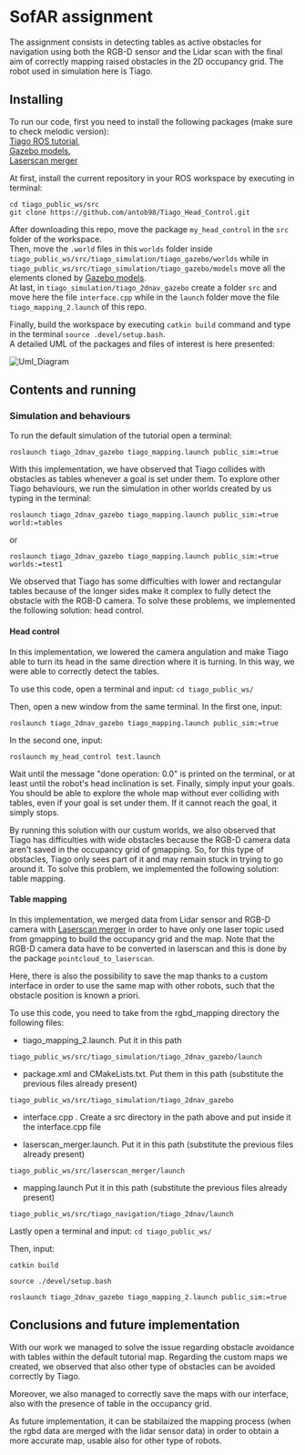 # SofAR assignment
The assignment consists in detecting tables as active obstacles for navigation using both the RGB-D sensor and the Lidar scan with the final aim of correctly mapping raised obstacles in the 2D occupancy grid.
The robot used in simulation here is Tiago.

## Installing
To run our code, first you need to install the following packages (make sure to check melodic version):  
[Tiago ROS tutorial](http://wiki.ros.org/Robots/TIAGo/Tutorials/Installation/InstallUbuntuAndROS),  
[Gazebo models](https://github.com/osrf/gazebo_models),  
[Laserscan merger](https://github.com/robotics-upo/laserscan_merger)

At first, install the current repository in your ROS workspace by executing in terminal:
```
cd tiago_public_ws/src
git clone https://github.com/antob98/Tiago_Head_Control.git
```

After downloading this repo, move the package `my_head_control` in the `src` folder of the workspace.  
Then, move the `.world` files in this `worlds` folder inside `tiago_public_ws/src/tiago_simulation/tiago_gazebo/worlds` while in `tiago_public_ws/src/tiago_simulation/tiago_gazebo/models` move all the elements cloned by [Gazebo models](https://github.com/osrf/gazebo_models).  
At last, in `tiago_simulation/tiago_2dnav_gazebo` create a folder `src` and move here the file `interface.cpp` while in the `launch` folder move the file `tiago_mapping_2.launch` of this repo.

Finally, build the workspace by executing `catkin build` command and type in the terminal `source .devel/setup.bash`.  
A detailed UML of the packages and files of interest is here presented:

![Uml_Diagram](https://user-images.githubusercontent.com/93495918/188476017-ffcb6288-fb9c-427a-a2b2-27c30ad71ca1.png)

## Contents and running
### Simulation and behaviours
To run the default simulation of the tutorial open a terminal:
```
roslaunch tiago_2dnav_gazebo tiago_mapping.launch public_sim:=true
```
With this implementation, we have observed that Tiago collides with obstacles as tables whenever a goal is set under them.
To explore other Tiago behaviours, we run the simulation in other worlds created by us typing in the terminal:
```
roslaunch tiago_2dnav_gazebo tiago_mapping.launch public_sim:=true world:=tables
```
or
```
roslaunch tiago_2dnav_gazebo tiago_mapping.launch public_sim:=true worlds:=test1
```
We observed that Tiago has some difficulties with lower and rectangular tables because of the longer sides make it complex to fully detect the obstacle with the RGB-D camera.
To solve these problems, we implemented the following solution: head control.

#### Head control
In this implementation, we lowered the camera angulation and make Tiago able to turn its head in the same direction where it is turning.
In this way, we were able to correctly detect the tables.

To use this code, open a terminal and input:
`cd tiago_public_ws/`

Then, open a new window from the same terminal. In the first one, input:
```
roslaunch tiago_2dnav_gazebo tiago_mapping.launch public_sim:=true
```
In the second one, input:
```
roslaunch my_head_control test.launch
```
Wait until the message "done operation: 0.0" is printed on the terminal, or at least until the robot's head inclination is set.
Finally, simply input your goals. You should be able to explore the whole map without ever colliding with tables, even if your goal is set under them. If it cannot reach the goal, it simply stops.

By running this solution with our custum worlds, we also observed that Tiago has difficulties with wide obstacles because the RGB-D camera data aren't saved in the occupancy grid of gmapping. So, for this type of obstacles, Tiago only sees part of it and may remain stuck in trying to go around it.
To solve this problem, we implemented the following solution: table mapping.

#### Table mapping
In this implementation, we merged data from Lidar sensor and RGB-D camera with [Laserscan merger](https://github.com/robotics-upo/laserscan_merger) in order to have only one laser topic used from gmapping to build the occupancy grid and the map.
Note that the RGB-D camera data have to be converted in laserscan and this is done by the package `pointcloud_to_laserscan`.

Here, there is also the possibility to save the map thanks to a custom interface in order to use the same map with other robots, such that the obstacle position is known a priori.

To use this code, you need to take from the rgbd_mapping directory the following files:

* tiago_mapping_2.launch. Put it in this path 
```
tiago_public_ws/src/tiago_simulation/tiago_2dnav_gazebo/launch
```

* package.xml and CMakeLists.txt. Put them in this path (substitute the previous files already present)
```
tiago_public_ws/src/tiago_simulation/tiago_2dnav_gazebo
```

*  interface.cpp . Create a src directory in the path above and put inside it the interface.cpp file

* laserscan_merger.launch. Put it in this path (substitute the previous files already present)
```
tiago_public_ws/src/laserscan_merger/launch
```

* mapping.launch Put it in this path (substitute the previous files already present)
```
tiago_public_ws/src/tiago_navigation/tiago_2dnav/launch
```

Lastly open a terminal and input:
`cd tiago_public_ws/`

Then, input:

```
catkin build
```
```
source ./devel/setup.bash
```
```
roslaunch tiago_2dnav_gazebo tiago_mapping_2.launch public_sim:=true
```

## Conclusions and future implementation
With our work we managed to solve the issue regarding obstacle avoidance with tables within the default tutorial map.
Regarding the custom maps we created, we observed that also other type of obstacles can be avoided correctly by Tiago.

Moreover, we also managed to correctly save the maps with our interface, also with the presence of table in the occupancy grid.

As future implementation, it can be stabilaized the mapping process (when the rgbd data are merged with the lidar sensor data) in order to obtain a more accurate map, usable also for other type of robots. 
